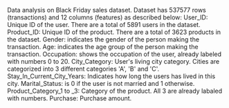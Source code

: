 Data analysis on Black Friday sales dataset.
Dataset has 537577 rows (transactions) and 12 columns (features) as described below:
User_ID: Unique ID of the user. There are a total of 5891 users in the dataset.
Product_ID: Unique ID of the product. There are a total of 3623 products in the dataset.
Gender: indicates the gender of the person making the transaction.
Age: indicates the age group of the person making the transaction.
Occupation: shows the occupation of the user, already labeled with numbers 0 to 20.
City_Category: User's living city category. Cities are categorized into 3 different categories 'A', 'B' and 'C'.
Stay_In_Current_City_Years: Indicates how long the users has lived in this city.
Marital_Status: is 0 if the user is not married and 1 otherwise.
Product_Category_1 to _3: Category of the product. All 3 are already labaled with numbers.
Purchase: Purchase amount.
